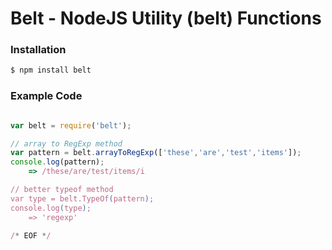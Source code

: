

# Belt - NodeJS Utility (belt) Functions

### Installation

```bash
$ npm install belt
```

### Example Code

```javascript

var belt = require('belt');

// array to RegExp method
var pattern = belt.arrayToRegExp(['these','are','test','items']);
console.log(pattern);
	=> /these/are/test/items/i

// better typeof method
var type = belt.TypeOf(pattern);
console.log(type);
	=> 'regexp'

/* EOF */
```
